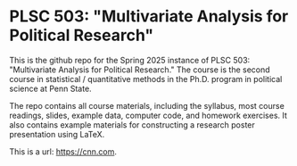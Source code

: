 # PLSC 503: "Multivariate Analysis for Political Research"

This is the github repo for the Spring 2025 instance of PLSC 503: "Multivariate Analysis for Political Research." The course is the second course in statistical / quantitative methods in the Ph.D. program in political science at Penn State.

The repo contains all course materials, including the syllabus, most course readings, slides, example data, computer code, and homework exercises. It also contains example materials for constructing a research poster presentation using LaTeX.

This is a url: https://cnn.com.

